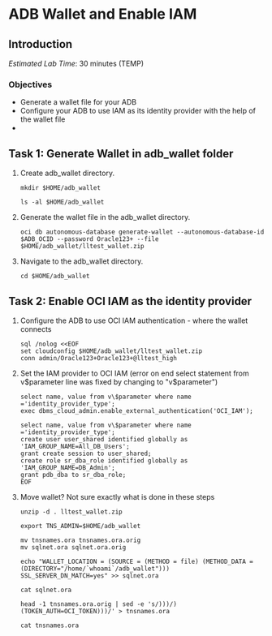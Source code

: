 # ADB Wallet and Enable IAM

## Introduction

*Estimated Lab Time*: 30 minutes (TEMP)

### Objectives
- Generate a wallet file for your ADB
- Configure your ADB to use IAM as its identity provider with the help of the wallet file
-


## Task 1: Generate Wallet in adb_wallet folder

1. Create adb_wallet directory.

    ```
    mkdir $HOME/adb_wallet
    ```

    ```
    ls -al $HOME/adb_wallet
    ```

2. Generate the wallet file in the adb_wallet directory.

    ```
    oci db autonomous-database generate-wallet --autonomous-database-id $ADB_OCID --password Oracle123+ --file $HOME/adb_wallet/lltest_wallet.zip
    ```

3. Navigate to the adb_wallet directory.

    ```
    cd $HOME/adb_wallet
    ```

## Task 2: Enable OCI IAM as the identity provider

1. Configure the ADB to use OCI IAM authentication - where the wallet connects

    ```
    sql /nolog <<EOF
    set cloudconfig $HOME/adb_wallet/lltest_wallet.zip
    conn admin/Oracle123+Oracle123+@lltest_high
    ```

2. Set the IAM provider to OCI IAM (error on end select statement from v$parameter line was fixed by changing to "v\$parameter")

    ```
    select name, value from v\$parameter where name ='identity_provider_type';
    exec dbms_cloud_admin.enable_external_authentication('OCI_IAM');

    select name, value from v\$parameter where name ='identity_provider_type';
    create user user_shared identified globally as 'IAM_GROUP_NAME=All_DB_Users';
    grant create session to user_shared;
    create role sr_dba_role identified globally as 'IAM_GROUP_NAME=DB_Admin';
    grant pdb_dba to sr_dba_role;
    EOF
    ```

3. Move wallet? Not sure exactly what is done in these steps

    ```
    unzip -d . lltest_wallet.zip

    export TNS_ADMIN=$HOME/adb_wallet

    mv tnsnames.ora tnsnames.ora.orig
    mv sqlnet.ora sqlnet.ora.orig

    echo "WALLET_LOCATION = (SOURCE = (METHOD = file) (METHOD_DATA = (DIRECTORY="/home/`whoami`/adb_wallet")))
    SSL_SERVER_DN_MATCH=yes" >> sqlnet.ora

    cat sqlnet.ora

    head -1 tnsnames.ora.orig | sed -e 's/)))/)(TOKEN_AUTH=OCI_TOKEN)))/' > tnsnames.ora

    cat tnsnames.ora
    ```
